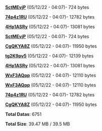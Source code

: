 [**SctMEvjP**](/data/SctMEvjP.txt) (05/12/22 - 04:07)- 724 bytes

[**74p4z1RU**](/data/74p4z1RU.txt) (05/12/22 - 04:07)- 12782 bytes

[**4Hp1ASRy**](/data/4Hp1ASRy.txt) (05/12/22 - 04:07)- 13081 bytes

[**SctMEvjP**](/data/SctMEvjP.txt) (05/12/22 - 04:07)- 724 bytes

[**CgQKYA8Z**](/data/CgQKYA8Z.txt) (05/12/22 - 04:07)- 11950 bytes

[**tg2K9pv5**](/data/tg2K9pv5.txt) (05/12/22 - 04:07)- 12139 bytes

[**4Hp1ASRy**](/data/4Hp1ASRy.txt) (05/12/22 - 04:07)- 13081 bytes

[**WxF3AQpp**](/data/WxF3AQpp.txt) (05/12/22 - 04:07)- 12110 bytes

[**WxF3AQpp**](/data/WxF3AQpp.txt) (05/12/22 - 04:07)- 12110 bytes

[**74p4z1RU**](/data/74p4z1RU.txt) (05/12/22 - 04:07)- 12782 bytes

[**CgQKYA8Z**](/data/CgQKYA8Z.txt) (05/12/22 - 04:07)- 11950 bytes

**Total Datas**: 6751

**Total Size**: 39.47 MB / 39.5 MB